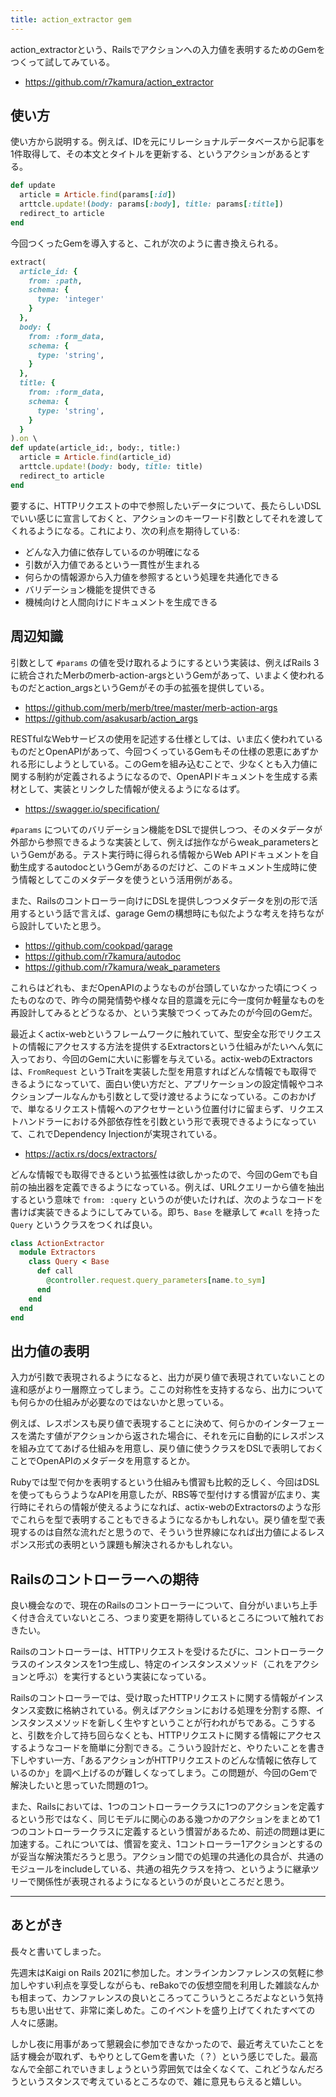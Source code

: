 ```yaml
---
title: action_extractor gem
---
```


action_extractorという、Railsでアクションへの入力値を表明するためのGemをつくって試してみている。

- https://github.com/r7kamura/action_extractor

## 使い方

使い方から説明する。例えば、IDを元にリレーショナルデータベースから記事を1件取得して、その本文とタイトルを更新する、というアクションがあるとする。

```ruby
def update
  article = Article.find(params[:id])
  arttcle.update!(body: params[:body], title: params[:title])
  redirect_to article
end
```

今回つくったGemを導入すると、これが次のように書き換えられる。

```ruby
extract(
  article_id: {
    from: :path,
    schema: {
      type: 'integer'
    }
  },
  body: {
    from: :form_data,
    schema: {
      type: 'string',
    }
  },
  title: {
    from: :form_data,
    schema: {
      type: 'string',
    }
  }
).on \
def update(article_id:, body:, title:)
  article = Article.find(article_id)
  arttcle.update!(body: body, title: title)
  redirect_to article
end
```

要するに、HTTPリクエストの中で参照したいデータについて、長たらしいDSLでいい感じに宣言しておくと、アクションのキーワード引数としてそれを渡してくれるようになる。これにより、次の利点を期待している:

- どんな入力値に依存しているのか明確になる
- 引数が入力値であるという一貫性が生まれる
- 何らかの情報源から入力値を参照するという処理を共通化できる
- バリデーション機能を提供できる
- 機械向けと人間向けにドキュメントを生成できる

## 周辺知識

引数として `#params` の値を受け取れるようにするという実装は、例えばRails 3に統合されたMerbのmerb-action-argsというGemがあって、いまよく使われるものだとaction_argsというGemがその手の拡張を提供している。

- https://github.com/merb/merb/tree/master/merb-action-args
- https://github.com/asakusarb/action_args

RESTfulなWebサービスの使用を記述する仕様としては、いま広く使われているものだとOpenAPIがあって、今回つくっているGemもその仕様の恩恵にあずかれる形にしようとしている。このGemを組み込むことで、少なくとも入力値に関する制約が定義されるようになるので、OpenAPIドキュメントを生成する素材として、実装とリンクした情報が使えるようになるはず。

- https://swagger.io/specification/

`#params` についてのバリデーション機能をDSLで提供しつつ、そのメタデータが外部から参照できるような実装として、例えば拙作ながらweak_parametersというGemがある。テスト実行時に得られる情報からWeb APIドキュメントを自動生成するautodocというGemがあるのだけど、このドキュメント生成時に使う情報としてこのメタデータを使うという活用例がある。

また、Railsのコントローラー向けにDSLを提供しつつメタデータを別の形で活用するという話で言えば、garage Gemの構想時にも似たような考えを持ちながら設計していたと思う。

- https://github.com/cookpad/garage
- https://github.com/r7kamura/autodoc
- https://github.com/r7kamura/weak_parameters

これらはどれも、まだOpenAPIのようなものが台頭していなかった頃につくったものなので、昨今の開発情勢や様々な目的意識を元に今一度何か軽量なものを再設計してみるとどうなるか、という実験でつくってみたのが今回のGemだ。

最近よくactix-webというフレームワークに触れていて、型安全な形でリクエストの情報にアクセスする方法を提供するExtractorsという仕組みがたいへん気に入っており、今回のGemに大いに影響を与えている。actix-webのExtractorsは、`FromRequest` というTraitを実装した型を用意すればどんな情報でも取得できるようになっていて、面白い使い方だと、アプリケーションの設定情報やコネクションプールなんかも引数として受け渡せるようになっている。このおかげで、単なるリクエスト情報へのアクセサーという位置付けに留まらず、リクエストハンドラーにおける外部依存性を引数という形で表現できるようになっていて、これでDependency Injectionが実現されている。

- https://actix.rs/docs/extractors/

どんな情報でも取得できるという拡張性は欲しかったので、今回のGemでも自前の抽出器を定義できるようになっている。例えば、URLクエリーから値を抽出するという意味で `from: :query` というのが使いたければ、次のようなコードを書けば実装できるようにしてみている。即ち、`Base` を継承して `#call` を持った `Query` というクラスをつくれば良い。

```ruby
class ActionExtractor
  module Extractors
    class Query < Base
      def call
        @controller.request.query_parameters[name.to_sym]
      end
    end
  end
end
```

## 出力値の表明

入力が引数で表現されるようになると、出力が戻り値で表現されていないことの違和感がより一層際立ってしまう。ここの対称性を支持するなら、出力についても何らかの仕組みが必要なのではないかと思っている。

例えば、レスポンスも戻り値で表現することに決めて、何らかのインターフェースを満たす値がアクションから返された場合に、それを元に自動的にレスポンスを組み立ててあげる仕組みを用意し、戻り値に使うクラスをDSLで表明しておくことでOpenAPIのメタデータを用意するとか。

Rubyでは型で何かを表明するという仕組みも慣習も比較的乏しく、今回はDSLを使ってもらうようなAPIを用意したが、RBS等で型付けする慣習が広まり、実行時にそれらの情報が使えるようになれば、actix-webのExtractorsのような形でこれらを型で表明することもできるようになるかもしれない。戻り値を型で表現するのは自然な流れだと思うので、そういう世界線になれば出力値によるレスポンス形式の表明という課題も解決されるかもしれない。

## Railsのコントローラーへの期待

良い機会なので、現在のRailsのコントローラーについて、自分がいまいち上手く付き合えていないところ、つまり変更を期待しているところについて触れておきたい。

Railsのコントローラーは、HTTPリクエストを受けるたびに、コントローラークラスのインスタンスを1つ生成し、特定のインスタンスメソッド（これをアクションと呼ぶ）を実行するという実装になっている。

Railsのコントローラーでは、受け取ったHTTPリクエストに関する情報がインスタンス変数に格納されている。例えばアクションにおける処理を分割する際、インスタンスメソッドを新しく生やすということが行われがちである。こうすると、引数を介して持ち回らなくとも、HTTPリクエストに関する情報にアクセスするようなコードを簡単に分割できる。こういう設計だと、やりたいことを書き下しやすい一方、「あるアクションがHTTPリクエストのどんな情報に依存しているのか」を調べ上げるのが難しくなってしまう。この問題が、今回のGemで解決したいと思っていた問題の1つ。

また、Railsにおいては、1つのコントローラークラスに1つのアクションを定義するという形ではなく、同じモデルに関心のある幾つかのアクションをまとめて1つのコントローラークラスに定義するという慣習があるため、前述の問題は更に加速する。これについては、慣習を変え、1コントローラー1アクションとするのが妥当な解決策だろうと思う。アクション間での処理の共通化の具合が、共通のモジュールをincludeしている、共通の祖先クラスを持つ、というように継承ツリーで関係性が表現されるようになるというのが良いところだと思う。

---

## あとがき

長々と書いてしまった。

先週末はKaigi on Rails 2021に参加した。オンラインカンファレンスの気軽に参加しやすい利点を享受しながらも、reBakoでの仮想空間を利用した雑談なんかも相まって、カンファレンスの良いところってこういうところだよなという気持ちも思い出せて、非常に楽しめた。このイベントを盛り上げてくれたすべての人々に感謝。

しかし夜に用事があって懇親会に参加できなかったので、最近考えていたことを話す機会が取れず、もやりとしてGemを書いた（？）という感じでした。最高なんで全部これでいきましょうという雰囲気では全くなくて、これどうなんだろうというスタンスで考えているところなので、雑に意見もらえると嬉しい。
